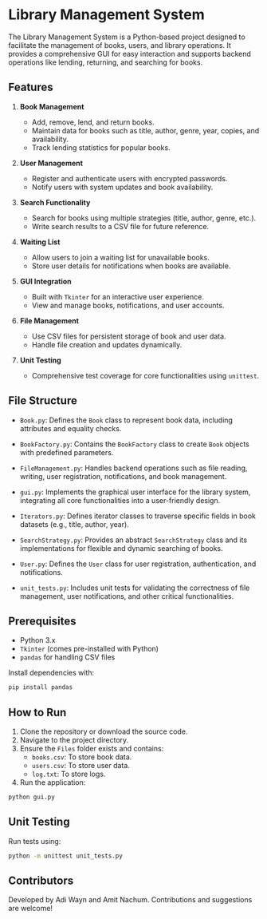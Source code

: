 # Library Management System

The Library Management System is a Python-based project designed to facilitate the management of books, users, and library operations. It provides a comprehensive GUI for easy interaction and supports backend operations like lending, returning, and searching for books.

## Features

1. **Book Management**

    - Add, remove, lend, and return books.
    - Maintain data for books such as title, author, genre, year, copies, and availability.
    - Track lending statistics for popular books.

2. **User Management**

    - Register and authenticate users with encrypted passwords.
    - Notify users with system updates and book availability.

3. **Search Functionality**

    - Search for books using multiple strategies (title, author, genre, etc.).
    - Write search results to a CSV file for future reference.

4. **Waiting List**

    - Allow users to join a waiting list for unavailable books.
    - Store user details for notifications when books are available.

5. **GUI Integration**

    - Built with `Tkinter` for an interactive user experience.
    - View and manage books, notifications, and user accounts.

6. **File Management**

    - Use CSV files for persistent storage of book and user data.
    - Handle file creation and updates dynamically.

7. **Unit Testing**

    - Comprehensive test coverage for core functionalities using `unittest`.

## File Structure

- `Book.py`:
  Defines the `Book` class to represent book data, including attributes and equality checks.

- `BookFactory.py`:
  Contains the `BookFactory` class to create `Book` objects with predefined parameters.

- `FileManagement.py`:
  Handles backend operations such as file reading, writing, user registration, notifications, and book management.

- `gui.py`:
  Implements the graphical user interface for the library system, integrating all core functionalities into a user-friendly design.

- `Iterators.py`:
  Defines iterator classes to traverse specific fields in book datasets (e.g., title, author, year).

- `SearchStrategy.py`:
  Provides an abstract `SearchStrategy` class and its implementations for flexible and dynamic searching of books.

- `User.py`:
  Defines the `User` class for user registration, authentication, and notifications.

- `unit_tests.py`:
  Includes unit tests for validating the correctness of file management, user notifications, and other critical functionalities.

## Prerequisites

- Python 3.x
- `Tkinter` (comes pre-installed with Python)
- `pandas` for handling CSV files

Install dependencies with:

```bash
pip install pandas
```

## How to Run

1. Clone the repository or download the source code.
2. Navigate to the project directory.
3. Ensure the `Files` folder exists and contains:
    - `books.csv`: To store book data.
    - `users.csv`: To store user data.
    - `log.txt`: To store logs.
4. Run the application:

```bash
python gui.py
```

## Unit Testing

Run tests using:

```bash
python -m unittest unit_tests.py
```

## Contributors

Developed by Adi Wayn and Amit Nachum. Contributions and suggestions are welcome!

 
